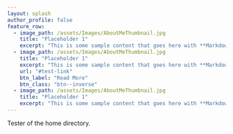 ```yaml
---
layout: splash
author_profile: false
feature_row:
  - image_path: /assets/Images/AboutMeThumbnail.jpg
    title: "Placeholder 1"
    excerpt: "This is some sample content that goes here with **Markdown** formatting."
  - image_path: /assets/Images/AboutMeThumbnail.jpg
    title: "Placeholder 1"
    excerpt: "This is some sample content that goes here with **Markdown** formatting."
    url: "#test-link"
    btn_label: "Read More"
    btn_class: "btn--inverse"
  - image_path: /assets/Images/AboutMeThumbnail.jpg
    title: "Placeholder 1"
    excerpt: "This is some sample content that goes here with **Markdown** formatting."
---
```


Tester of the home directory.
